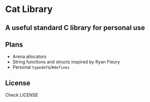 # Cat Library
## A useful standard C library for personal use

## Plans
- Arena allocators
- String functions and structs inspired by Ryan Fleury
- Personal `typedef`s/`#defines`

## License
Check LICENSE
